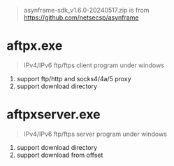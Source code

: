 > asynframe-sdk_v1.6.0-20240517.zip is from https://github.com/netsecsp/asynframe  

# aftpx.exe  
> IPv4/IPv6 ftp/ftps client program under windows  

1. support ftp/http and socks4/4a/5 proxy  
2. support download directory  

# aftpxserver.exe  
> IPv4/IPv6 ftp/ftps server program under windows  

1. support download directory  
2. support download from offset  
